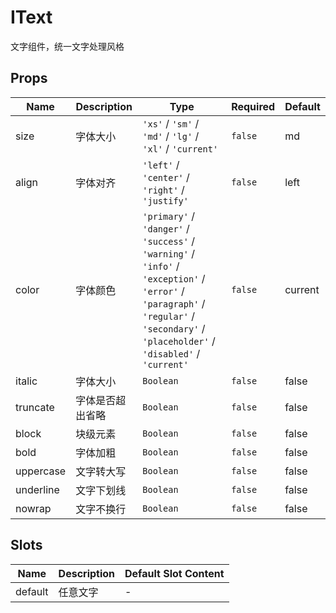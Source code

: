 # IText

文字组件，统一文字处理风格

## Props

<!-- @vuese:IText:props:start -->

| Name      | Description      | Type                                                                                                                                                                                     | Required | Default |
| --------- | ---------------- | ---------------------------------------------------------------------------------------------------------------------------------------------------------------------------------------- | -------- | ------- |
| size      | 字体大小         | `'xs'` / `'sm'` / `'md'` / `'lg'` / `'xl'` / `'current'`                                                                                                                                 | `false`  | md      |
| align     | 字体对齐         | `'left'` / `'center'` / `'right'` / `'justify'`                                                                                                                                          | `false`  | left    |
| color     | 字体颜色         | `'primary'` / `'danger'` / `'success'` / `'warning'` / `'info'` / `'exception'` / `'error'` / `'paragraph'` / `'regular'` / `'secondary'` / `'placeholder'` / `'disabled'` / `'current'` | `false`  | current |
| italic    | 字体大小         | `Boolean`                                                                                                                                                                                | `false`  | false   |
| truncate  | 字体是否超出省略 | `Boolean`                                                                                                                                                                                | `false`  | false   |
| block     | 块级元素         | `Boolean`                                                                                                                                                                                | `false`  | false   |
| bold      | 字体加粗         | `Boolean`                                                                                                                                                                                | `false`  | false   |
| uppercase | 文字转大写       | `Boolean`                                                                                                                                                                                | `false`  | false   |
| underline | 文字下划线       | `Boolean`                                                                                                                                                                                | `false`  | false   |
| nowrap    | 文字不换行       | `Boolean`                                                                                                                                                                                | `false`  | false   |

<!-- @vuese:IText:props:end -->

## Slots

<!-- @vuese:IText:slots:start -->

| Name    | Description | Default Slot Content |
| ------- | ----------- | -------------------- |
| default | 任意文字    | -                    |

<!-- @vuese:IText:slots:end -->
